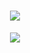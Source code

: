<body>
  <h1 align="center">
    <img src="https://readme-typing-svg.demolab.com?font=Nunito&weight=700&size=45&duration=4000&pause=500&color=A7A459&vCenter=true&multiline=true&repeat=false&width=1300&height=74&lines=Hey+there!+I'm+Ashuramaru.+Welcome+to+my+profile." />
  </h1>
  
  <div align="center">
    <a href="https://t.me/Ashurumaru" target="_blank">
      <img src="https://img.shields.io/badge/Ashurumaru%20-%231DA1F2.svg?&style=for-the-badge&logo=Telegram&logoColor=white"/>
    </a>
  </div>
</body>
